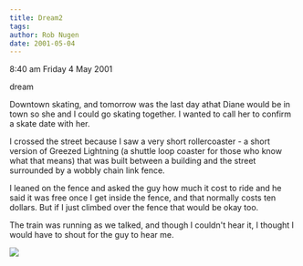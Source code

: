 ```yaml
---
title: Dream2
tags: 
author: Rob Nugen
date: 2001-05-04
---
```


<p class=date>8:40 am Friday 4 May 2001</p>

<p class=note>dream</p>

<p>Downtown skating, and  tomorrow was the last day
athat Diane would  be in town so she and I could go
skating together.  I wanted to call her to confirm a
skate date with her.</p>

<p>I crossed the street  because I saw a very short
rollercoaster - a short version of Greezed Lightning
(a shuttle loop coaster for those who know what that
means) that was built between a building  and the
street surrounded by a wobbly chain link fence.</p>

<p>I leaned on the fence and asked the guy how much it
cost  to ride and he said it was free once I get
inside the fence, and that normally costs ten dollars.
 But  if I just  climbed over the fence that would be
okay too.</p>

<p>The train was running as we talked,  and though I 
couldn't hear it, I thought I would have to shout for
the guy to hear me.</p>

<p><img src="/images/rob/wL-ROB.gif"/></p>

